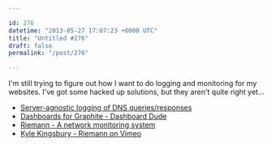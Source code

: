 ```yaml
---

id: 276
datetime: "2013-05-27 17:07:23 +0000 UTC"
title: "Untitled #276"
draft: false
permalink: "/post/276"

---
```


I'm still trying to figure out how I want to do logging and monitoring for my websites. I've got some hacked up solutions, but they aren't quite right yet... 

 
 * [Server-agnostic logging of DNS queries/responses](http://jpmens.net/2013/05/27/server-agnostic-logging-of-dns-queries-responses/)
 * [Dashboards for Graphite - Dashboard Dude](http://dashboarddude.com/blog/2013/01/23/dashboards-for-graphite/)
 * [Riemann - A network monitoring system](http://riemann.io/)
 * [Kyle Kingsbury - Riemann on Vimeo](http://vimeo.com/38377415)


